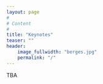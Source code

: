 ```yaml
---
layout: page
#
# Content
#
title: "Keynotes"
teaser: ""
header:
    image_fullwidth: "berges.jpg"
    permalink: "/"
---
```

TBA

